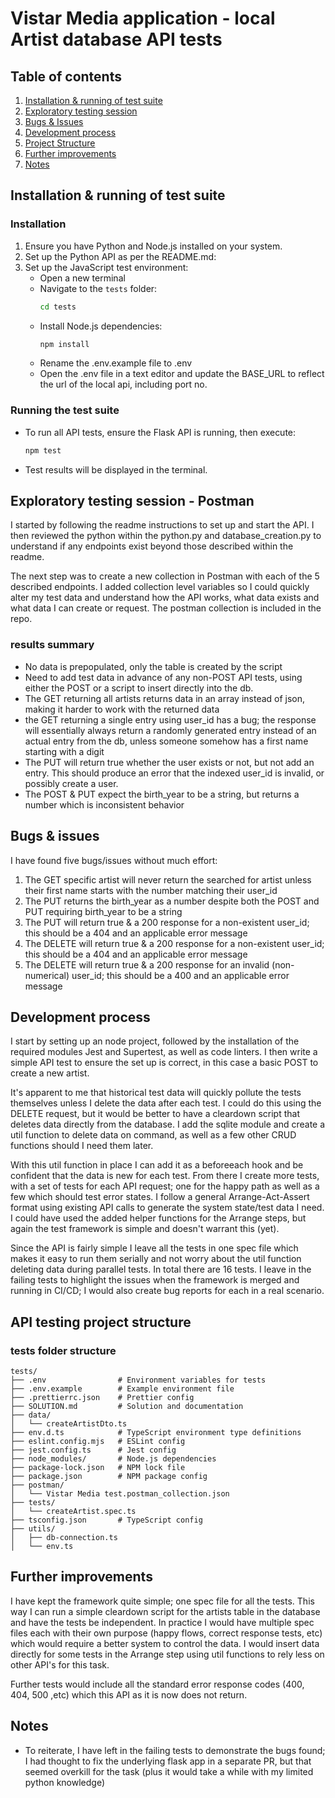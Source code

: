 # Vistar Media application - local Artist database API tests

## Table of contents
1. [Installation & running of test suite](#introduction)
2. [Exploratory testing session](#explore)
3. [Bugs & Issues](#bugs)
4. [Development process](#develop)
5. [Project Structure](#structure)
6. [Further improvements](#improvements)
7. [Notes](#notes)

## Installation & running of test suite <a name="introduction"></a>

### Installation

1. Ensure you have Python and Node.js installed on your system.
2. Set up the Python API as per the README.md:
3. Set up the JavaScript test environment:
   - Open a new terminal
   - Navigate to the `tests` folder:
     ```bash
     cd tests
     ```
   - Install Node.js dependencies:
     ```bash
     npm install
     ```
   - Rename the .env.example file to .env
   - Open the .env file in a text editor and update the BASE_URL to reflect the url of the local api, including port no.

### Running the test suite

- To run all API tests, ensure the Flask API is running, then execute:
  ```bash
  npm test
  ```
- Test results will be displayed in the terminal.

## Exploratory testing session - Postman <a name="explore"></a>
I started by following the readme instructions to set up and start the API. I then reviewed the python within the python.py and database_creation.py to understand if any endpoints exist beyond those described within the readme.

The next step was to create a new collection in Postman with each of the 5 described endpoints. I added collection level variables so I could quickly alter my test data and understand how the API works, what data exists and what data I can create or request. The postman collection is included in the repo.

### results summary
- No data is prepopulated, only the table is created by the script
- Need to add test data in advance of any non-POST API tests, using either the POST or a script to insert directly into the db.
- The GET returning all artists returns data in an array instead of json, making it harder to work with the returned data
- the GET returning a single entry using user_id has a bug; the response will essentially always return a randomly generated entry instead of an actual entry from the db, unless someone somehow has a first name starting with a digit
- The PUT will return true whether the user exists or not, but not add an entry. This should produce an error that the indexed user_id is invalid, or possibly create a user.
- The POST & PUT expect the birth_year to be a string, but returns a number which is inconsistent behavior

## Bugs & issues <a name="bugs"></a>
I have found five bugs/issues without much effort:
1. The GET specific artist will never return the searched for artist unless their first name starts with the number matching their user_id
2. The PUT returns the birth_year as a number despite both the POST and PUT requiring birth_year to be a string
3. The PUT will return true & a 200 response for a non-existent user_id; this should be a 404 and an applicable error message
4. The DELETE will return true & a 200 response for a non-existent user_id; this should be a 404 and an applicable error message 
5. The DELETE will return true & a 200 response for an invalid (non-numerical) user_id; this should be a 400 and an applicable error message

## Development process <a name="develop"></a>
I start by setting up an node project, followed by the installation of the required modules Jest and Supertest, as well as code linters. I then write a simple API test to ensure the set up is correct, in this case a basic POST to create a new artist.

It's apparent to me that historical test data will quickly pollute the tests themselves unless I delete the data after each test. I could do this using the DELETE request, but it would be better to have a cleardown script that deletes data directly from the database. I add the sqlite module and create a util function to delete data on command, as well as a few other CRUD functions should I need them later.

With this util function in place I can add it as a beforeeach hook and be confident that the data is new for each test. From there I create more tests, with a set of tests for each API request; one for the happy path as well as a few which should test error states. I follow a general Arrange-Act-Assert format using existing API calls to generate the system state/test data I need. I could have used the added helper functions for the Arrange steps, but again the test framework is simple and doesn't warrant this (yet).

Since the API is fairly simple I leave all the tests in one spec file which makes it easy to run them serially and not worry about the util function deleting data during parallel tests. In total there are 16 tests. I leave in the failing tests to highlight the issues when the framework is merged and running in CI/CD; I would also create bug reports for each in a real scenario.

## API testing project structure <a name="structure"></a>

### tests folder structure

```
tests/
├── .env                # Environment variables for tests
├── .env.example        # Example environment file
├── .prettierrc.json    # Prettier config
├── SOLUTION.md         # Solution and documentation
├── data/
│   └── createArtistDto.ts
├── env.d.ts            # TypeScript environment type definitions
├── eslint.config.mjs   # ESLint config
├── jest.config.ts      # Jest config
├── node_modules/       # Node.js dependencies
├── package-lock.json   # NPM lock file
├── package.json        # NPM package config
├── postman/
│   └── Vistar Media test.postman_collection.json
├── tests/
│   └── createArtist.spec.ts
├── tsconfig.json       # TypeScript config
├── utils/
│   ├── db-connection.ts
│   └── env.ts
```

## Further improvements <a name="improvements"></a>
I have kept the framework quite simple; one spec file for all the tests. This way I can run a simple cleardown script for the artists table in the database and have the tests be independent. In practice I would have multiple spec files each with their own purpose (happy flows, correct response tests, etc) which would require a better system to control the data. I would insert data directly for some tests in the Arrange step using util functions to rely less on other API's for this task.

Further tests would include all the standard error response codes (400, 404, 500 ,etc) which this API as it is now does not return.

## Notes <a name="notes"></a>
- To reiterate, I have left in the failing tests to demonstrate the bugs found; I had thought to fix the underlying flask app in a separate PR, but that seemed overkill for the task (plus it would take a while with my limited python knowledge)
